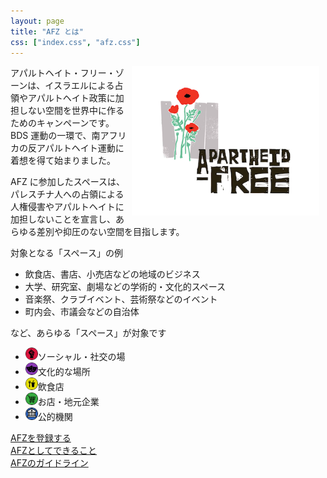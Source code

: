 ```yaml
---
layout: page
title: "AFZ とは"
css: ["index.css", "afz.css"]
---
```


<div class="page">

<img src="/assets/img/apartheidfree.png" style="float:right; width: 300px; padding-right: 10px" />

<p>アパルトヘイト・フリー・ゾーンは、イスラエルによる占領やアパルトヘイト政策に加担しない空間を世界中に作るためのキャンペーンです。BDS 運動の一環で、南アフリカの反アパルトヘイト運動に着想を得て始まりました。</p>

<p>AFZ に参加したスペースは、パレスチナ人への占領による人権侵害やアパルトヘイトに加担しないことを宣言し、あらゆる差別や抑圧のない空間を目指します。</p>

<p>
<p>対象となる「スペース」の例</p>
<ul>
<li>飲食店、書店、小売店などの地域のビジネス</li>
<li>大学、研究室、劇場などの学術的・文化的スペース</li>
<li>音楽祭、クラブイベント、芸術祭などのイベント</li>
<li>町内会、市議会などの自治体</li>
</ul>
など、あらゆる「スペース」が対象です
</p>

<ul id="legend">
  <li><img src="/assets/icons/social.png" height="20" width="20" /><span>ソーシャル・社交の場</span></li>
  <li><img src="/assets/icons/cultural.png" height="20" width="20" /><span>文化的な場所</span></li>
  <li><img src="/assets/icons/cafe.png" height="20" width="20" /><span>飲食店</span></li>
  <li><img src="/assets/icons/shop.png" height="20" width="20" /><span>お店・地元企業</span></li>
  <li><img src="/assets/icons/place.png" height="20" width="20" /><span>公的機関</span></li>
</ul>

<a href="add-afz">AFZを登録する</a><br />
<a href="what-you-can-do">AFZとしてできること</a><br />
<a href="guide">AFZのガイドライン</a><br />

</div>
